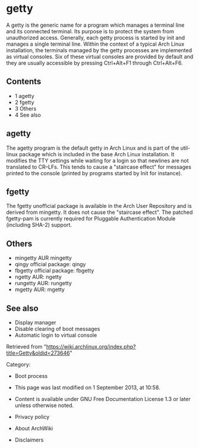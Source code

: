 getty
=====

A getty is the generic name for a program which manages a terminal line
and its connected terminal. Its purpose is to protect the system from
unauthorized access. Generally, each getty process is started by init
and manages a single terminal line. Within the context of a typical Arch
Linux installation, the terminals managed by the getty processes are
implemented as virtual consoles. Six of these virtual consoles are
provided by default and they are usually accessible by pressing
Ctrl+Alt+F1 through Ctrl+Alt+F6.

Contents
--------

-   1 agetty
-   2 fgetty
-   3 Others
-   4 See also

agetty
------

The agetty program is the default getty in Arch Linux and is part of the
util-linux package which is included in the base Arch Linux
installation. It modifies the TTY settings while waiting for a login so
that newlines are not translated to CR–LFs. This tends to cause a
"staircase effect" for messages printed to the console (printed by
programs started by Init for instance).

fgetty
------

The fgetty unofficial package is available in the Arch User Repository
and is derived from mingetty. It does not cause the "staircase effect".
The patched fgetty-pam is currently required for Pluggable
Authentication Module (including SHA-2) support.

Others
------

-   mingetty AUR mingetty
-   qingy official package: qingy
-   fbgetty official package: fbgetty
-   ngetty AUR: ngetty
-   rungetty AUR: rungetty
-   mgetty AUR: mgetty

See also
--------

-   Display manager
-   Disable clearing of boot messages
-   Automatic login to virtual console

Retrieved from
"https://wiki.archlinux.org/index.php?title=Getty&oldid=273646"

Category:

-   Boot process

-   This page was last modified on 1 September 2013, at 10:58.
-   Content is available under GNU Free Documentation License 1.3 or
    later unless otherwise noted.
-   Privacy policy
-   About ArchWiki
-   Disclaimers
